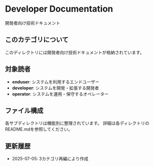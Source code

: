 # Developer Documentation

開発者向け技術ドキュメント

## このカテゴリについて

このディレクトリには開発者向け技術ドキュメントが格納されています。

## 対象読者

- **enduser**: システムを利用するエンドユーザー
- **developer**: システムを開発・拡張する開発者  
- **operator**: システムを運用・保守するオペレーター

## ファイル構成

各サブディレクトリは機能別に整理されています。
詳細は各ディレクトリのREADME.mdを参照してください。

## 更新履歴

- 2025-07-05: 3カテゴリ再編により作成
